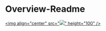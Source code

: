 # Overview-Readme
<a href="URL_REDIRECT" target="blank"><img align="center" src="<img src="https://github-readme-stats.vercel.app/api/top-langs/?username=IgorTrifunovic" />" height="100" /></a>

